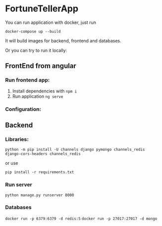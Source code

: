 # FortuneTellerApp

You can run application with docker, just run
```
docker-compose up --build
```
It will build images for backend, frontend and databases.

Or you can try to run it locally:

## FrontEnd from angular

### Run frontend app:
1. Install dependencies with ```npm i```
2. Run application ```ng serve```

### Configuration:

## Backend

### Libraries:
```
python -m pip install -U channels django pymongo channels_redis django-cors-headers channels_redis
```
or use
``` 
pip install -r requirements.txt
```

### Run server
```python manage.py runserver 8000```

### Databases

```docker run -p 6379:6379 -d redis:5```
```docker run -p 27017:27017 -d mongo```
